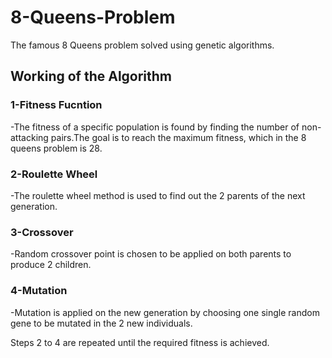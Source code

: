 # 8-Queens-Problem
 The famous 8 Queens problem solved using genetic algorithms.
 
 ## Working of the Algorithm

 ### 1-Fitness Fucntion
  -The fitness of a specific population is found by finding the number of non-attacking pairs.The goal is to reach the maximum fitness, which in the 8 queens problem is    28.
  ### 2-Roulette Wheel
  -The roulette wheel method is used to find out the 2 parents of the next generation.
  ### 3-Crossover
  -Random crossover point is chosen to be applied on both parents to produce 2 children.
  ### 4-Mutation
  -Mutation is applied on the new generation by choosing one single random gene to be mutated in the 2 new individuals.
  
 Steps 2 to 4 are repeated until the required fitness is achieved.
  
